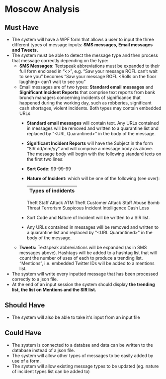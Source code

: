 # Moscow Analysis

## Must Have
- The system will have a  WPF form that allows a user to input the three different types of message inputs: **SMS messages, Email messages and Tweets.**
- The system must be able to detect the message type and then process that message correctly depending on the type:
  - **SMS Messages:** Textspeak abbreviations must be expanded to their full form enclosed in “&lt;&gt;”, e.g. “Saw your message ROFL can’t wait to see you” becomes “Saw your message ROFL &lt;Rolls on the floor laughing&gt; can’t wait to see you”
  - Email messages are of two types: **Standard email messages** and **Significant Incident Reports** that comprise text reports from bank brunch managers concerning incidents of significance that happened during the working day, such as robberies, significant cash shortages, violent incidents. Both types may contain embedded URLs
    - **Standard email messages** will contain text. Any URLs contained in messages will be removed and written to a quarantine list and replaced by "&lt;URL Quarantined&gt;" in the body of the message.
    - **Significant Incident Reports** will have the Subject in the form “SIR dd/mm/yy” and will comprise a message body as above. The message body will begin with the following standard texts on the first two lines: 
    - **Sort Code:** 99-99-99
    - **Nature of Incident:** which will be one of the following (see over): 
    
      Types of indidents|
      ------------|
      Theft
      Staff Attack
      ATM Theft
      Customer Attack
      Staff Abuse
      Bomb Threat
      Terrorism
      Suspicous Incident
      Intelligence
      Cash Loss
    - Sort Code and Nature of Incident will be written to a SIR list. 
    - Any URLs contained in messages will be removed and written to a quarantine list and replaced by "&lt;URL Quarantined&gt;" in the body of the message.
  - **Tweets:** Textspeak abbreviations will be expanded (as in SMS messages above). Hashtags will be added to a hashtag list that will count the number of uses of each to produce a trending list. “Mentions”, i.e. embedded Twitter IDs will be added to a mentions list.
- The system will write every inputted message that has been processed correctly to a json file.
- At the end of an input session the system should display **the trending list, the list on Mentions and the SIR list.**

## Should Have
- The system will also be able to take it's input from an input file

## Could Have
- The system is connected to a databse and data can be written to the database instead of a json file.
- The system will allow other types of messages to be easily added by use of a form.
- The system will allow existing message types to be updated (eg. nature of incident types list can be added to)
